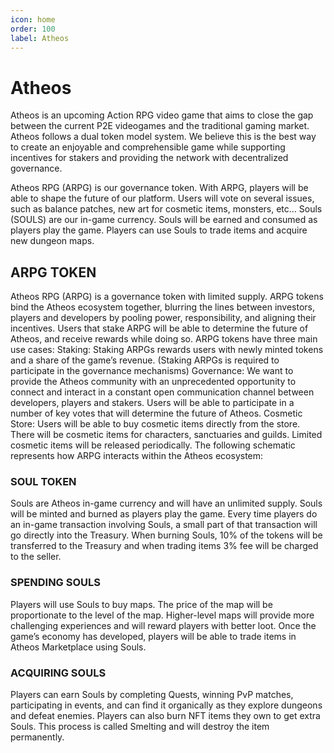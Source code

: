 ```yaml
---
icon: home
order: 100
label: Atheos
---
```

# Atheos
Atheos is an upcoming Action RPG video game that aims to close the gap between the current P2E videogames and the traditional gaming market. Atheos follows a dual token model system. We believe this is the best way to create an enjoyable and comprehensible game while supporting incentives for stakers and providing the network with decentralized governance.

Atheos RPG (ARPG) is our governance token. With ARPG, players will be able to shape the future of our platform. Users will vote on several issues, such as balance patches, new art for cosmetic items, monsters, etc…
Souls (SOULS) are our in-game currency. Souls will be earned and consumed as players play the game. Players can use Souls to trade items and acquire new dungeon maps.


## ARPG TOKEN

Atheos RPG (ARPG) is a governance token with limited supply. ARPG tokens bind the Atheos ecosystem together, blurring the lines between investors, players and developers by pooling power, responsibility, and aligning their incentives.
Users that stake ARPG will be able to determine the future of Atheos, and receive rewards while doing so.
ARPG tokens have three main use cases:
Staking: Staking ARPGs rewards users with newly minted tokens and a share of the game’s revenue. (Staking ARPGs is required to participate in the governance mechanisms)
Governance: We want to provide the Atheos community with an unprecedented opportunity to connect and interact in a constant open communication channel between developers, players and stakers. Users will be able to participate in a number of key votes that will determine the future of Atheos.
Cosmetic Store: Users will be able to buy cosmetic items directly from the store. There will be cosmetic items for characters, sanctuaries and guilds. Limited cosmetic items will be released periodically.
The following schematic represents how ARPG interacts within the Atheos ecosystem:


### SOUL TOKEN

Souls are Atheos in-game currency and will have an unlimited supply. Souls will be minted and burned as players play the game. Every time players do an in-game transaction involving Souls, a small part of that transaction will go directly into the Treasury. When burning Souls, 10% of the tokens will be transferred to the Treasury and when trading items 3% fee will be charged to the seller.


### SPENDING SOULS
Players will use Souls to buy maps. The price of the map will be proportionate to the level of the map. Higher-level maps will provide more challenging experiences and will reward players with better loot. Once the game’s economy has developed, players will be able to trade items in Atheos Marketplace using Souls.

### ACQUIRING SOULS
Players can earn Souls by completing Quests, winning PvP matches, participating in events, and can find it organically as they explore dungeons and defeat enemies. Players can also burn NFT items they own to get extra Souls. This process is called Smelting and will destroy the item permanently.



